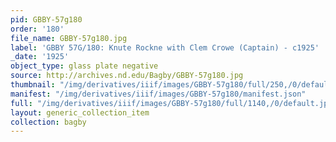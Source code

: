 ```yaml
---
pid: GBBY-57g180
order: '180'
file_name: GBBY-57g180.jpg
label: 'GBBY 57G/180: Knute Rockne with Clem Crowe (Captain) - c1925'
_date: '1925'
object_type: glass plate negative
source: http://archives.nd.edu/Bagby/GBBY-57g180.jpg
thumbnail: "/img/derivatives/iiif/images/GBBY-57g180/full/250,/0/default.jpg"
manifest: "/img/derivatives/iiif/images/GBBY-57g180/manifest.json"
full: "/img/derivatives/iiif/images/GBBY-57g180/full/1140,/0/default.jpg"
layout: generic_collection_item
collection: bagby
---
```

